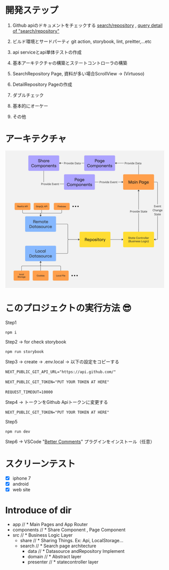 # 開発ステップ

1. Github apiのドキュメントをチェックする
   [search/repository](https://docs.github.com/en/rest/search/search?apiVersion=2022-11-28#search-repositories)
   ,
   [query detail of "search/repository"](https://docs.github.com/en/search-github/searching-on-github/searching-for-repositories)

2. ビルド環境とサードパーティ git action, storybook, lint, preitter,...etc
3. api serviceとapi単体テストの作成
4. 基本アーキテクチャの構築とステートコントローラの構築
5. SearchRepository Page, 資料が多い場合ScrollView -> (Virtuoso)
6. DetailRepository Pageの作成
7. ダブルチェック
8. 基本的にオーケー
9. その他

# アーキテクチャ

![Arch Image](/docs/architecture.jpg)

# このプロジェクトの実行方法 :sunglasses:

Step1

```
npm i
```

Step2 -> for check storybook

```
npm run storybook
```

Step3 -> create -> .env.local -> 以下の設定をコピーする

```
NEXT_PUBLIC_GIT_API_URL="https://api.github.com/"

NEXT_PUBLIC_GIT_TOKEN="PUT YOUR TOKEN AT HERE"

REQUEST_TIMEOUT=10000
```

Step4 -> トークンをGithub Apiトークンに変更する

```
NEXT_PUBLIC_GIT_TOKEN="PUT YOUR TOKEN AT HERE"
```

Step5

```
npm run dev
```
Step6 -> VSCode "[Better Comments](https://github.com/aaron-bond/better-comments)" プラグインをインストール（任意）


# スクリーンテスト

 - [x] iphone 7
 - [x] android
 - [x] web site

# Introduce of dir
- app // \* Main Pages and App Router
- components // \* Share Component , Page Component
- src // \* Business Logic Layer
	- share // \* Sharing Things. Ex: Api, LocalStorage...
	- search // \* Search page architecture
		- data // \* Datasource andRepository Implement
		- domain // \* Abstract layer
		- presenter // \*  statecontroller layer